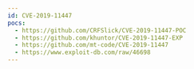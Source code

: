 ```yaml
---
id: CVE-2019-11447
pocs:
  - https://github.com/CRFSlick/CVE-2019-11447-POC
  - https://github.com/khuntor/CVE-2019-11447-EXP
  - https://github.com/mt-code/CVE-2019-11447
  - https://www.exploit-db.com/raw/46698
---
```

